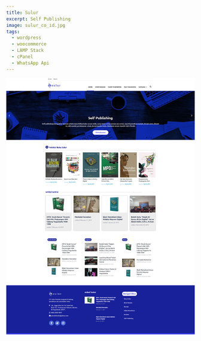 ```yaml
---
title: Sulur
excerpt: Self Publishing
image: sulur_co_id.jpg
tags:
  - wordpress
  - woocommerce
  - LAMP Stack
  - cPanel
  - WhatsApp Api
---
```


<a href="//sulur.co.id"><img class="imgfull" alt="Sulur Self Publishing" title="Sulur Self Publishing" src="/images/sulur_co_id.jpg"></a>
